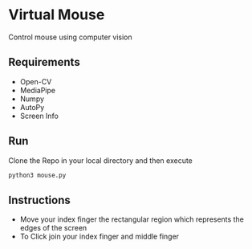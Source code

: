 # Virtual Mouse 
Control mouse using computer vision 

## Requirements 
* Open-CV
* MediaPipe
* Numpy 
* AutoPy
* Screen Info

## Run 
Clone the Repo in your local directory and then execute
```sh
python3 mouse.py
```
## Instructions 
* Move your index finger the rectangular region which represents the edges of the screen 
* To Click join your index finger and middle finger 
